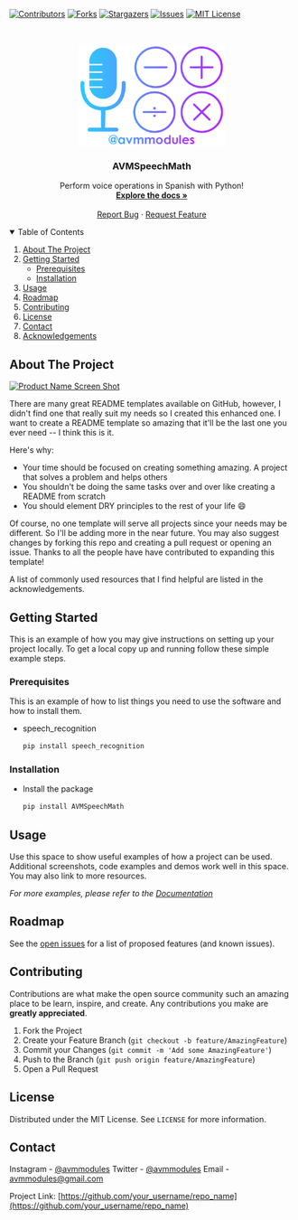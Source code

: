 [![Contributors][contributors-shield]][contributors-url]
[![Forks][forks-shield]][forks-url]
[![Stargazers][stars-shield]][stars-url]
[![Issues][issues-shield]][issues-url]
[![MIT License][license-shield]][license-url]

<!-- PROJECT LOGO -->
<br />
<p align="center">
  <a href="https://github.com/avmmodules/AVMSpeechMath">
    <img src="img/logo.png" alt="Logo" width="260" height="180">
  </a>

  <h3 align="center">AVMSpeechMath</h3>

  <p align="center">
    Perform voice operations in Spanish with Python!
    <br />
    <a href="https://github.com/avmmodules/AVMSpeechMath"><strong>Explore the docs »</strong></a>
    <br />
    <br />
    <a href="https://github.com/avmmodules/AVMSpeechMath/issues">Report Bug</a>
    ·
    <a href="https://github.com/avmmodules/AVMSpeechMath/issues">Request Feature</a>
  </p>
</p>

<!-- TABLE OF CONTENTS -->
<details open="open">
  <summary>Table of Contents</summary>
  <ol>
    <li>
      <a href="#about-the-project">About The Project</a>
    </li>
    <li>
      <a href="#getting-started">Getting Started</a>
      <ul>
        <li><a href="#prerequisites">Prerequisites</a></li>
        <li><a href="#installation">Installation</a></li>
      </ul>
    </li>
    <li><a href="#usage">Usage</a></li>
    <li><a href="#roadmap">Roadmap</a></li>
    <li><a href="#contributing">Contributing</a></li>
    <li><a href="#license">License</a></li>
    <li><a href="#contact">Contact</a></li>
    <li><a href="#acknowledgements">Acknowledgements</a></li>
  </ol>
</details>

<!-- ABOUT THE PROJECT -->
## About The Project

[![Product Name Screen Shot][product-screenshot]](https://example.com)

There are many great README templates available on GitHub, however, I didn't find one that really suit my needs so I created this enhanced one. I want to create a README template so amazing that it'll be the last one you ever need -- I think this is it.

Here's why:
* Your time should be focused on creating something amazing. A project that solves a problem and helps others
* You shouldn't be doing the same tasks over and over like creating a README from scratch
* You should element DRY principles to the rest of your life :smile:

Of course, no one template will serve all projects since your needs may be different. So I'll be adding more in the near future. You may also suggest changes by forking this repo and creating a pull request or opening an issue. Thanks to all the people have have contributed to expanding this template!

A list of commonly used resources that I find helpful are listed in the acknowledgements.

<!-- GETTING STARTED -->
## Getting Started

This is an example of how you may give instructions on setting up your project locally.
To get a local copy up and running follow these simple example steps.

### Prerequisites

This is an example of how to list things you need to use the software and how to install them.
* speech_recognition
  ```python
  pip install speech_recognition
  ```

### Installation

* Install the package
   ```python
   pip install AVMSpeechMath
   ```

<!-- USAGE EXAMPLES -->
## Usage

Use this space to show useful examples of how a project can be used. Additional screenshots, code examples and demos work well in this space. You may also link to more resources.

_For more examples, please refer to the [Documentation](https://example.com)_

<!-- ROADMAP -->
## Roadmap

See the [open issues](https://github.com/avmmodules/AVMSpeechMath/issues) for a list of proposed features (and known issues).

<!-- CONTRIBUTING -->
## Contributing

Contributions are what make the open source community such an amazing place to be learn, inspire, and create. Any contributions you make are **greatly appreciated**.

1. Fork the Project
2. Create your Feature Branch (`git checkout -b feature/AmazingFeature`)
3. Commit your Changes (`git commit -m 'Add some AmazingFeature'`)
4. Push to the Branch (`git push origin feature/AmazingFeature`)
5. Open a Pull Request

<!-- LICENSE -->
## License

Distributed under the MIT License. See `LICENSE` for more information.

<!-- CONTACT -->
## Contact

Instagram - [@avmmodules](https://instagram.com/avmmodules)
Twitter - [@avmmodules](https://twitter.com/avmmodules)
Email - avmmodules@gmail.com

Project Link: [https://github.com/your_username/repo_name](https://github.com/your_username/repo_name)

<!-- MARKDOWN LINKS & IMAGES -->
<!-- https://www.markdownguide.org/basic-syntax/#reference-style-links -->
[contributors-shield]: https://img.shields.io/github/contributors/avmmodules/AVMSpeechMath.svg?style=for-the-badge
[contributors-url]: https://github.com/avmmodules/AVMSpeechMath/graphs/contributors
[forks-shield]: https://img.shields.io/github/forks/avmmodules/AVMSpeechMath.svg?style=for-the-badge
[forks-url]: https://github.com/avmmodules/AVMSpeechMath/network/members
[stars-shield]: https://img.shields.io/github/stars/avmmodules/AVMSpeechMath.svg?style=for-the-badge
[stars-url]: https://github.com/avmmodules/AVMSpeechMath/stargazers
[issues-shield]: https://img.shields.io/github/issues/avmmodules/AVMSpeechMath.svg?style=for-the-badge
[issues-url]: https://github.com/avmmodules/AVMSpeechMath/issues
[license-shield]: https://img.shields.io/github/license/avmmodules/AVMSpeechMath.svg?style=for-the-badge
[license-url]: https://github.com/avmmodules/AVMSpeechMath/blob/main/LICENSE
[product-screenshot]: images/screenshot.png
